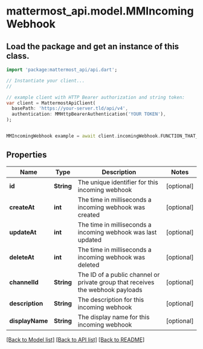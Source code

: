 # mattermost_api.model.MMIncomingWebhook

## Load the package and get an instance of this class.
```dart
import 'package:mattermost_api/api.dart';

// Instantiate your client...
//

// example client with HTTP Bearer authorization and string token:
var client = MattermostApiClient(
  basePath: 'https://your-server.tld/api/v4',
  authentication: MMHttpBearerAuthentication('YOUR TOKEN'),
);


MMIncomingWebhook example = await client.incomingWebhook.FUNCTION_THAT_RETURNS_THIS_CLASS();

```

## Properties
Name | Type | Description | Notes
------------ | ------------- | ------------- | -------------
**id** | **String** | The unique identifier for this incoming webhook | [optional] 
**createAt** | **int** | The time in milliseconds a incoming webhook was created | [optional] 
**updateAt** | **int** | The time in milliseconds a incoming webhook was last updated | [optional] 
**deleteAt** | **int** | The time in milliseconds a incoming webhook was deleted | [optional] 
**channelId** | **String** | The ID of a public channel or private group that receives the webhook payloads | [optional] 
**description** | **String** | The description for this incoming webhook | [optional] 
**displayName** | **String** | The display name for this incoming webhook | [optional] 

[[Back to Model list]](../GENERATED_README.md#documentation-for-models) [[Back to API list]](../GENERATED_README.md#documentation-for-api-endpoints) [[Back to README]](../GENERATED_README.md)


